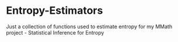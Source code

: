 # Entropy-Estimators
Just a collection of functions used to estimate entropy for my MMath project - Statistical Inference for Entropy
